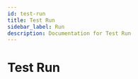 ```yaml
---
id: test-run
title: Test Run
sidebar_label: Run
description: Documentation for Test Run
---
```


# Test Run
